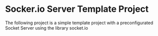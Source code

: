 # Socker.io Server Template Project 

The following project is a simple template project with a preconfigurated Socket Server using the library socket.io
